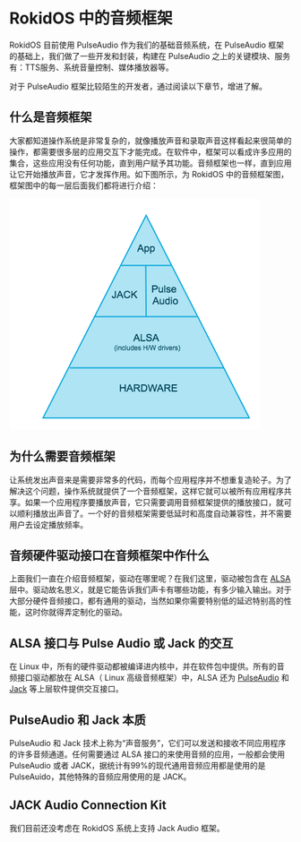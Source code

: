 # RokidOS 中的音频框架

RokidOS 目前使用 PulseAudio 作为我们的基础音频系统，在 PulseAudio 框架的基础上，我们做了一些开发和封装，构建在 PulseAudio 之上的关键模块、服务有：TTS服务、系统音量控制、媒体播放器等。

对于 PulseAudio 框架比较陌生的开发者，通过阅读以下章节，增进了解。

## 什么是音频框架

大家都知道操作系统是非常复杂的，就像播放声音和录取声音这样看起来很简单的操作，都需要很多层的应用交互下才能完成。在软件中，框架可以看成许多应用的集合，这些应用没有任何功能，直到用户赋予其功能。音频框架也一样，直到应用让它开始播放声音，它才发挥作用。如下图所示，为 RokidOS 中的音频框架图，框架图中的每一层后面我们都将进行介绍：

![AudioArchitecture](../../files/AudioArchitecture.png)

## 为什么需要音频框架

让系统发出声音来是需要非常多的代码，而每个应用程序并不想重复造轮子。为了解决这个问题，操作系统就提供了一个音频框架，这样它就可以被所有应用程序共享。如果一个应用程序要播放声音，它只需要调用音频框架提供的播放接口，就可以顺利播放出声音了。一个好的音频框架需要低延时和高度自动兼容性，并不需要用户去设定播放频率。

## 音频硬件驱动接口在音频框架中作什么

上面我们一直在介绍音频框架，驱动在哪里呢？在我们这里，驱动被包含在 [ALSA](https://zh.wikipedia.org/wiki/ALSA) 层中。驱动故名思义，就是它能告诉我们声卡有哪些功能，有多少输入输出。对于大部分硬件音频接口，都有通用的驱动，当然如果你需要特别低的延迟特别高的性能，这时你就得弄定制化的驱动。

## ALSA 接口与 Pulse Audio 或 Jack 的交互

在 Linux 中，所有的硬件驱动都被编译进内核中，并在软件包中提供。所有的音频接口驱动都放在 ALSA（ Linux 高级音频框架）中，ALSA 还为 [PulseAudio](https://wiki.archlinux.org/index.php/PulseAudio) 和 [Jack](https://wiki.archlinux.org/index.php/JACK_Audio_Connection_Kit) 等上层软件提供交互接口。

## PulseAudio 和 Jack 本质

PulseAudio 和 Jack 技术上称为“声音服务”，它们可以发送和接收不同应用程序的许多音频通道。任何需要通过 ALSA 接口的来使用音频的应用，一般都会使用 PulseAudio 或者 JACK，据统计有99%的现代通用音频应用都是使用的是 PulseAuido，其他特殊的音频应用使用的是 JACK。

## JACK Audio Connection Kit

我们目前还没考虑在 RokidOS 系统上支持 Jack Audio 框架。

